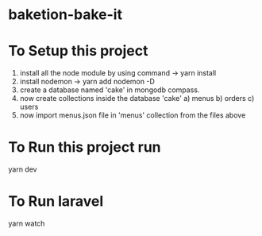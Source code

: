 # baketion-bake-it
# To Setup this project
1. install all the node module by using command -> yarn install
2. install nodemon -> yarn add nodemon -D
3. create a database named 'cake' in mongodb compass.
4. now create collections inside the database 'cake' a) menus b) orders c) users
5. now import menus.json file in 'menus' collection  from the files above

# To Run this project run
yarn dev

# To Run laravel
yarn watch
